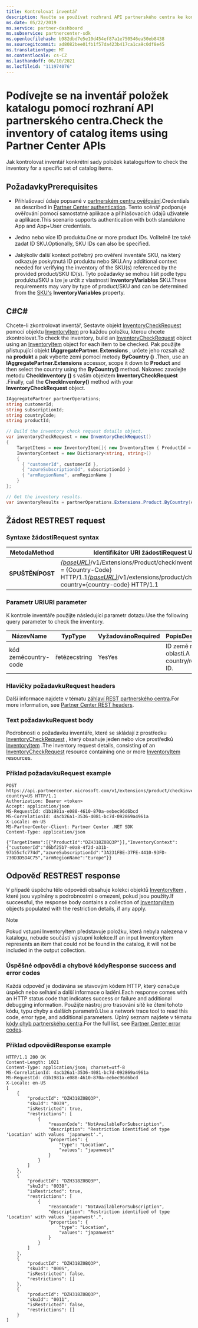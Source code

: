 ```yaml
---
title: Kontrolovat inventář
description: Naučte se používat rozhraní API partnerského centra ke kontrole inventáře konkrétní sady položek katalogu. To můžete provést k identifikaci produktů nebo SKU zákazníka.
ms.date: 05/22/2019
ms.service: partner-dashboard
ms.subservice: partnercenter-sdk
ms.openlocfilehash: b982dbd7e5e10d454ef87a1e750546ea50eb8438
ms.sourcegitcommit: ad8082bee01fb1f57da423b417ca1ca9c0df8e45
ms.translationtype: MT
ms.contentlocale: cs-CZ
ms.lasthandoff: 06/10/2021
ms.locfileid: "111974076"
---
```

# <a name="check-the-inventory-of-catalog-items-using-partner-center-apis"></a><span data-ttu-id="e11d6-104">Podívejte se na inventář položek katalogu pomocí rozhraní API partnerského centra.</span><span class="sxs-lookup"><span data-stu-id="e11d6-104">Check the inventory of catalog items using Partner Center APIs</span></span>

<span data-ttu-id="e11d6-105">Jak kontrolovat inventář konkrétní sady položek katalogu</span><span class="sxs-lookup"><span data-stu-id="e11d6-105">How to check the inventory for a specific set of catalog items.</span></span>

## <a name="prerequisites"></a><span data-ttu-id="e11d6-106">Požadavky</span><span class="sxs-lookup"><span data-stu-id="e11d6-106">Prerequisites</span></span>

- <span data-ttu-id="e11d6-107">Přihlašovací údaje popsané v [partnerském centru ověřování](partner-center-authentication.md).</span><span class="sxs-lookup"><span data-stu-id="e11d6-107">Credentials as described in [Partner Center authentication](partner-center-authentication.md).</span></span> <span data-ttu-id="e11d6-108">Tento scénář podporuje ověřování pomocí samostatné aplikace a přihlašovacích údajů uživatele a aplikace.</span><span class="sxs-lookup"><span data-stu-id="e11d6-108">This scenario supports authentication with both standalone App and App+User credentials.</span></span>

- <span data-ttu-id="e11d6-109">Jedno nebo více ID produktu.</span><span class="sxs-lookup"><span data-stu-id="e11d6-109">One or more product IDs.</span></span> <span data-ttu-id="e11d6-110">Volitelně lze také zadat ID SKU.</span><span class="sxs-lookup"><span data-stu-id="e11d6-110">Optionally, SKU IDs can also be specified.</span></span>

- <span data-ttu-id="e11d6-111">Jakýkoliv další kontext potřebný pro ověření inventáře SKU, na který odkazuje poskytnutá ID produktu nebo SKU.</span><span class="sxs-lookup"><span data-stu-id="e11d6-111">Any additional context needed for verifying the inventory of the SKU(s) referenced by the provided product/SKU ID(s).</span></span> <span data-ttu-id="e11d6-112">Tyto požadavky se mohou lišit podle typu produktu/SKU a lze je určit z vlastnosti [](product-resources.md#sku) **InventoryVariables** SKU.</span><span class="sxs-lookup"><span data-stu-id="e11d6-112">These requirements may vary by type of product/SKU and can be determined from the [SKU's](product-resources.md#sku) **InventoryVariables** property.</span></span>

## <a name="c"></a><span data-ttu-id="e11d6-113">C\#</span><span class="sxs-lookup"><span data-stu-id="e11d6-113">C\#</span></span>

<span data-ttu-id="e11d6-114">Chcete-li zkontrolovat inventář, Sestavte objekt [InventoryCheckRequest](product-resources.md#inventorycheckrequest) pomocí objektu [InventoryItem](product-resources.md#inventoryitem) pro každou položku, kterou chcete zkontrolovat.</span><span class="sxs-lookup"><span data-stu-id="e11d6-114">To check the inventory, build an [InventoryCheckRequest](product-resources.md#inventorycheckrequest) object using an [InventoryItem](product-resources.md#inventoryitem) object for each item to be checked.</span></span> <span data-ttu-id="e11d6-115">Pak použijte přistupující objekt **IAggregatePartner. Extensions** , určete jeho rozsah až na **produkt** a pak vyberte zemi pomocí metody **ByCountry ()** .</span><span class="sxs-lookup"><span data-stu-id="e11d6-115">Then, use an **IAggregatePartner.Extensions** accessor, scope it down to **Product** and then select the country using the **ByCountry()** method.</span></span> <span data-ttu-id="e11d6-116">Nakonec zavolejte metodu **CheckInventory ()** s vaším objektem **InventoryCheckRequest** .</span><span class="sxs-lookup"><span data-stu-id="e11d6-116">Finally, call the **CheckInventory()** method with your **InventoryCheckRequest** object.</span></span>

``` csharp
IAggregatePartner partnerOperations;
string customerId;
string subscriptionId;
string countryCode;
string productId;

// Build the inventory check request details object.
var inventoryCheckRequest = new InventoryCheckRequest()
{
    TargetItems = new InventoryItem[]{ new InventoryItem { ProductId = productId } },
    InventoryContext = new Dictionary<string, string>()
    {
      { "customerId", customerId },
      { "azureSubscriptionId", subscriptionId }
      { "armRegionName", armRegionName }
    }
};

// Get the inventory results.
var inventoryResults = partnerOperations.Extensions.Product.ByCountry(countryCode).CheckInventory(inventoryCheckRequest);
```

## <a name="rest-request"></a><span data-ttu-id="e11d6-117">Žádost REST</span><span class="sxs-lookup"><span data-stu-id="e11d6-117">REST request</span></span>

### <a name="request-syntax"></a><span data-ttu-id="e11d6-118">Syntaxe žádosti</span><span class="sxs-lookup"><span data-stu-id="e11d6-118">Request syntax</span></span>

| <span data-ttu-id="e11d6-119">Metoda</span><span class="sxs-lookup"><span data-stu-id="e11d6-119">Method</span></span>   | <span data-ttu-id="e11d6-120">Identifikátor URI žádosti</span><span class="sxs-lookup"><span data-stu-id="e11d6-120">Request URI</span></span>                                                                                                                              |
|----------|------------------------------------------------------------------------------------------------------------------------------------------|
| <span data-ttu-id="e11d6-121">**SPUŠTĚNÍ**</span><span class="sxs-lookup"><span data-stu-id="e11d6-121">**POST**</span></span> | <span data-ttu-id="e11d6-122">[*{baseURL}*](partner-center-rest-urls.md)/v1/Extensions/Product/checkInventory? Country = {Country-Code} HTTP/1.1</span><span class="sxs-lookup"><span data-stu-id="e11d6-122">[*{baseURL}*](partner-center-rest-urls.md)/v1/extensions/product/checkInventory?country={country-code} HTTP/1.1</span></span>                        |

### <a name="uri-parameter"></a><span data-ttu-id="e11d6-123">Parametr URI</span><span class="sxs-lookup"><span data-stu-id="e11d6-123">URI parameter</span></span>

<span data-ttu-id="e11d6-124">K kontrole inventáře použijte následující parametr dotazu.</span><span class="sxs-lookup"><span data-stu-id="e11d6-124">Use the following query parameter to check the inventory.</span></span>

| <span data-ttu-id="e11d6-125">Název</span><span class="sxs-lookup"><span data-stu-id="e11d6-125">Name</span></span>                   | <span data-ttu-id="e11d6-126">Typ</span><span class="sxs-lookup"><span data-stu-id="e11d6-126">Type</span></span>     | <span data-ttu-id="e11d6-127">Vyžadováno</span><span class="sxs-lookup"><span data-stu-id="e11d6-127">Required</span></span> | <span data-ttu-id="e11d6-128">Popis</span><span class="sxs-lookup"><span data-stu-id="e11d6-128">Description</span></span>                                                     |
|------------------------|----------|----------|-----------------------------------------------------------------|
| <span data-ttu-id="e11d6-129">kód země</span><span class="sxs-lookup"><span data-stu-id="e11d6-129">country-code</span></span>           | <span data-ttu-id="e11d6-130">řetězec</span><span class="sxs-lookup"><span data-stu-id="e11d6-130">string</span></span>   | <span data-ttu-id="e11d6-131">Yes</span><span class="sxs-lookup"><span data-stu-id="e11d6-131">Yes</span></span>      | <span data-ttu-id="e11d6-132">ID země nebo oblasti.</span><span class="sxs-lookup"><span data-stu-id="e11d6-132">A country/region ID.</span></span>                                            |

### <a name="request-headers"></a><span data-ttu-id="e11d6-133">Hlavičky požadavku</span><span class="sxs-lookup"><span data-stu-id="e11d6-133">Request headers</span></span>

<span data-ttu-id="e11d6-134">Další informace najdete v tématu [záhlaví REST partnerského centra](headers.md).</span><span class="sxs-lookup"><span data-stu-id="e11d6-134">For more information, see [Partner Center REST headers](headers.md).</span></span>

### <a name="request-body"></a><span data-ttu-id="e11d6-135">Text požadavku</span><span class="sxs-lookup"><span data-stu-id="e11d6-135">Request body</span></span>

<span data-ttu-id="e11d6-136">Podrobnosti o požadavku inventáře, které se skládají z prostředku [InventoryCheckRequest](product-resources.md#inventorycheckrequest) , který obsahuje jeden nebo více prostředků [InventoryItem](product-resources.md#inventoryitem) .</span><span class="sxs-lookup"><span data-stu-id="e11d6-136">The inventory request details, consisting of an [InventoryCheckRequest](product-resources.md#inventorycheckrequest) resource containing one or more [InventoryItem](product-resources.md#inventoryitem) resources.</span></span>

### <a name="request-example"></a><span data-ttu-id="e11d6-137">Příklad požadavku</span><span class="sxs-lookup"><span data-stu-id="e11d6-137">Request example</span></span>

```http
POST https://api.partnercenter.microsoft.com/v1/extensions/product/checkinventory?country=US HTTP/1.1
Authorization: Bearer <token>
Accept: application/json
MS-RequestId: d1b1981a-e088-4610-870a-eebec96d6bcd
MS-CorrelationId: 4acb26a1-3536-4081-bc7d-092869a4961a
X-Locale: en-US
MS-PartnerCenter-Client: Partner Center .NET SDK
Content-Type: application/json

{"TargetItems":[{"ProductId":"DZH318Z0BQ3P"}],"InventoryContext":{"customerId":"d6bf25b7-e0a8-4f2d-a31b-97b55cfc774d","azureSubscriptionId":"3A231FBE-37FE-4410-93FD-730D3D5D4C75","armRegionName":"Europe"}}
```

## <a name="rest-response"></a><span data-ttu-id="e11d6-138">Odpověď REST</span><span class="sxs-lookup"><span data-stu-id="e11d6-138">REST response</span></span>

<span data-ttu-id="e11d6-139">V případě úspěchu tělo odpovědi obsahuje kolekci objektů [InventoryItem](product-resources.md#inventoryitem) , které jsou vyplněny s podrobnostmi o omezení, pokud jsou použity.</span><span class="sxs-lookup"><span data-stu-id="e11d6-139">If successful, the response body contains a collection of [InventoryItem](product-resources.md#inventoryitem) objects populated with the restriction details, if any apply.</span></span>

>[!NOTE]
><span data-ttu-id="e11d6-140">Pokud vstupní InventoryItem představuje položku, která nebyla nalezena v katalogu, nebude součástí výstupní kolekce.</span><span class="sxs-lookup"><span data-stu-id="e11d6-140">If an input InventoryItem represents an item that could not be found in the catalog, it will not be included in the output collection.</span></span>

### <a name="response-success-and-error-codes"></a><span data-ttu-id="e11d6-141">Úspěšné odpovědi a chybové kódy</span><span class="sxs-lookup"><span data-stu-id="e11d6-141">Response success and error codes</span></span>

<span data-ttu-id="e11d6-142">Každá odpověď je dodávána se stavovým kódem HTTP, který označuje úspěch nebo selhání a další informace o ladění.</span><span class="sxs-lookup"><span data-stu-id="e11d6-142">Each response comes with an HTTP status code that indicates success or failure and additional debugging information.</span></span> <span data-ttu-id="e11d6-143">Použijte nástroj pro trasování sítě ke čtení tohoto kódu, typu chyby a dalších parametrů.</span><span class="sxs-lookup"><span data-stu-id="e11d6-143">Use a network trace tool to read this code, error type, and additional parameters.</span></span> <span data-ttu-id="e11d6-144">Úplný seznam najdete v tématu [kódy chyb partnerského centra](error-codes.md).</span><span class="sxs-lookup"><span data-stu-id="e11d6-144">For the full list, see [Partner Center error codes](error-codes.md).</span></span>

### <a name="response-example"></a><span data-ttu-id="e11d6-145">Příklad odpovědi</span><span class="sxs-lookup"><span data-stu-id="e11d6-145">Response example</span></span>

```http
HTTP/1.1 200 OK
Content-Length: 1021
Content-Type: application/json; charset=utf-8
MS-CorrelationId: 4acb26a1-3536-4081-bc7d-092869a4961a
MS-RequestId: d1b1981a-e088-4610-870a-eebec96d6bcd
X-Locale: en-US
[
    {
        "productId": "DZH318Z0BQ3P",
        "skuId": "0039",
        "isRestricted": true,
        "restrictions": [
            {
                "reasonCode": "NotAvailableForSubscription",
                "description": "Restriction identified of type 'Location' with values 'japanwest'.",
                "properties": {
                    "type": "Location",
                    "values": "japanwest"
                }
            }
        ]
    },
    {
        "productId": "DZH318Z0BQ3P",
        "skuId": "0038",
        "isRestricted": true,
        "restrictions": [
            {
                "reasonCode": "NotAvailableForSubscription",
                "description": "Restriction identified of type 'Location' with values 'japanwest'.",
                "properties": {
                    "type": "Location",
                    "values": "japanwest"
                }
            }
        ]
    },
    {
        "productId": "DZH318Z0BQ3P",
        "skuId": "000S",
        "isRestricted": false,
        "restrictions": []
    },
    {
        "productId": "DZH318Z0BQ3P",
        "skuId": "0011",
        "isRestricted": false,
        "restrictions": []
    }
]
```
